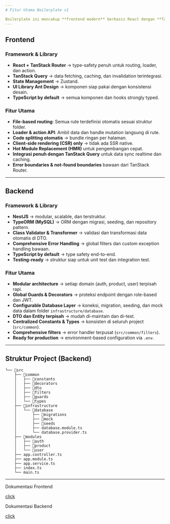 ```yaml
---
# Fitur Utama Boilerplate v1

Boilerplate ini mencakup **frontend modern** berbasis React dengan **TanStack Router** (highly type-safe) dan **backend modular** berbasis NestJS.
---
```


## Frontend

### Framework & Library

- **React + TanStack Router** → type-safety penuh untuk routing, loader, dan action.
- **TanStack Query** → data fetching, caching, dan invalidation terintegrasi.
- **State Management** → Zustand.
- **UI Library Ant Design** → komponen siap pakai dengan konsistensi desain.
- **TypeScript by default** → semua komponen dan hooks strongly typed.

### Fitur Utama

- **File-based routing**: Semua rute terdefinisi otomatis sesuai struktur folder.
- **Loader & action API**: Ambil data dan handle mutation langsung di rute.
- **Code splitting otomatis** → bundle ringan per halaman.
- **Client-side rendering (CSR) only** → tidak ada SSR native.
- **Hot Module Replacement (HMR)** untuk pengembangan cepat.
- **Integrasi penuh dengan TanStack Query** untuk data sync realtime dan caching.
- **Error boundaries & not-found boundaries** bawaan dari TanStack Router.

---

## Backend

### Framework & Library

- **NestJS** → modular, scalable, dan terstruktur.
- **TypeORM (MySQL)** → ORM dengan migrasi, seeding, dan repository pattern.
- **Class Validator & Transformer** → validasi dan transformasi data otomatis di DTO.
- **Comprehensive Error Handling** → global filters dan custom exception handling bawaan.
- **TypeScript by default** → type safety end-to-end.
- **Testing-ready** → struktur siap untuk unit test dan integration test.

### Fitur Utama

- **Modular architecture** → setiap domain (auth, product, user) terpisah rapi.
- **Global Guards & Decorators** → proteksi endpoint dengan role-based dan JWT.
- **Configurable Database Layer** → koneksi, migration, seeding, dan mock data dalam folder `infrastructure/database`.
- **DTO dan Entity terpisah** → mudah di-maintain dan di-test.
- **Centralized Constants & Types** → konsisten di seluruh project (`src/common`).
- **Comprehensive filters** → error handler terpusat (`src/common/filters`).
- **Ready for production** → environment-based configuration via `.env`.

---

## Struktur Project (Backend)

```
└── 📁src
    ├── 📁common
    │   ├── 📁constants
    │   ├── 📁decorators
    │   ├── 📁dto
    │   ├── 📁filters
    │   ├── 📁guards
    │   └── 📁types
    ├── 📁infrastructure
    │   └── 📁database
    │       ├── 📁migrations
    │       ├── 📁mock
    │       ├── 📁seeds
    │       ├── database.module.ts
    │       └── database.provider.ts
    ├── 📁modules
    │   ├── 📁auth
    │   ├── 📁product
    │   └── 📁user
    ├── app.controller.ts
    ├── app.module.ts
    ├── app.service.ts
    ├── index.ts
    └── main.ts
```

---

Dokumentasi Frontend

[click](./frontend/README.md)

Dokumentasi Backend

[click](./backend/README.md)
